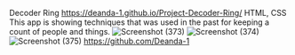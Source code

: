Decoder Ring
https://deanda-1.github.io/Project-Decoder-Ring/
HTML, CSS
This app is showing techniques that was used in the past for keeping a count of people and things.
![Screenshot (373)](https://user-images.githubusercontent.com/82609969/142766686-10d16611-f150-4d58-91f1-efd8a7b7a5eb.png)
![Screenshot (374)](https://user-images.githubusercontent.com/82609969/142766688-fa5a4c88-8111-4d61-a446-cbbe5b1fc9c6.png)
![Screenshot (375)](https://user-images.githubusercontent.com/82609969/142766692-9e6097b2-8020-45d1-8bab-9b0857f805b7.png)
https://github.com/Deanda-1
